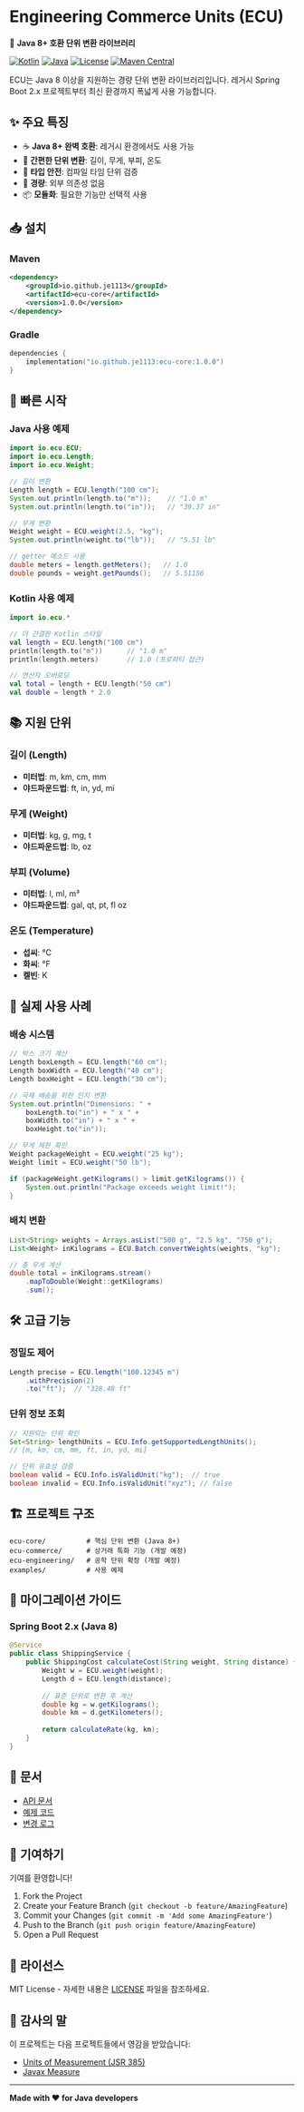 # Engineering Commerce Units (ECU)

🚀 **Java 8+ 호환 단위 변환 라이브러리**

[![Kotlin](https://img.shields.io/badge/kotlin-1.9.20-blue.svg)](http://kotlinlang.org)
[![Java](https://img.shields.io/badge/java-8+-orange.svg)](https://openjdk.java.net/)
[![License](https://img.shields.io/badge/License-MIT-blue.svg)](https://opensource.org/licenses/MIT)
[![Maven Central](https://img.shields.io/maven-central/v/io.github.je1113/ecu-core.svg)](https://search.maven.org/artifact/io.github.je1113/ecu-core)

ECU는 Java 8 이상을 지원하는 경량 단위 변환 라이브러리입니다. 레거시 Spring Boot 2.x 프로젝트부터 최신 환경까지 폭넓게 사용 가능합니다.

## ✨ 주요 특징

- ☕ **Java 8+ 완벽 호환**: 레거시 환경에서도 사용 가능
- 🔄 **간편한 단위 변환**: 길이, 무게, 부피, 온도
- 🎯 **타입 안전**: 컴파일 타임 단위 검증
- 🚀 **경량**: 외부 의존성 없음
- 📦 **모듈화**: 필요한 기능만 선택적 사용

## 📥 설치

### Maven
```xml
<dependency>
    <groupId>io.github.je1113</groupId>
    <artifactId>ecu-core</artifactId>
    <version>1.0.0</version>
</dependency>
```

### Gradle
```kotlin
dependencies {
    implementation("io.github.je1113:ecu-core:1.0.0")
}
```

## 🏃 빠른 시작

### Java 사용 예제
```java
import io.ecu.ECU;
import io.ecu.Length;
import io.ecu.Weight;

// 길이 변환
Length length = ECU.length("100 cm");
System.out.println(length.to("m"));    // "1.0 m"
System.out.println(length.to("in"));   // "39.37 in"

// 무게 변환
Weight weight = ECU.weight(2.5, "kg");
System.out.println(weight.to("lb"));   // "5.51 lb"

// getter 메소드 사용
double meters = length.getMeters();   // 1.0
double pounds = weight.getPounds();   // 5.51156
```

### Kotlin 사용 예제
```kotlin
import io.ecu.*

// 더 간결한 Kotlin 스타일
val length = ECU.length("100 cm")
println(length.to("m"))      // "1.0 m"
println(length.meters)       // 1.0 (프로퍼티 접근)

// 연산자 오버로딩
val total = length + ECU.length("50 cm")
val double = length * 2.0
```

## 📚 지원 단위

### 길이 (Length)
- **미터법**: m, km, cm, mm
- **야드파운드법**: ft, in, yd, mi

### 무게 (Weight)  
- **미터법**: kg, g, mg, t
- **야드파운드법**: lb, oz

### 부피 (Volume)
- **미터법**: l, ml, m³
- **야드파운드법**: gal, qt, pt, fl oz

### 온도 (Temperature)
- **섭씨**: °C
- **화씨**: °F
- **켈빈**: K

## 🎯 실제 사용 사례

### 배송 시스템
```java
// 박스 크기 계산
Length boxLength = ECU.length("60 cm");
Length boxWidth = ECU.length("40 cm");
Length boxHeight = ECU.length("30 cm");

// 국제 배송을 위한 인치 변환
System.out.println("Dimensions: " + 
    boxLength.to("in") + " x " + 
    boxWidth.to("in") + " x " + 
    boxHeight.to("in"));

// 무게 제한 확인
Weight packageWeight = ECU.weight("25 kg");
Weight limit = ECU.weight("50 lb");

if (packageWeight.getKilograms() > limit.getKilograms()) {
    System.out.println("Package exceeds weight limit!");
}
```

### 배치 변환
```java
List<String> weights = Arrays.asList("500 g", "2.5 kg", "750 g");
List<Weight> inKilograms = ECU.Batch.convertWeights(weights, "kg");

// 총 무게 계산
double total = inKilograms.stream()
    .mapToDouble(Weight::getKilograms)
    .sum();
```

## 🛠️ 고급 기능

### 정밀도 제어
```java
Length precise = ECU.length("100.12345 m")
    .withPrecision(2)
    .to("ft");  // "328.48 ft"
```

### 단위 정보 조회
```java
// 지원되는 단위 확인
Set<String> lengthUnits = ECU.Info.getSupportedLengthUnits();
// [m, km, cm, mm, ft, in, yd, mi]

// 단위 유효성 검증
boolean valid = ECU.Info.isValidUnit("kg");  // true
boolean invalid = ECU.Info.isValidUnit("xyz"); // false
```

## 🏗️ 프로젝트 구조

```
ecu-core/          # 핵심 단위 변환 (Java 8+)
ecu-commerce/      # 상거래 특화 기능 (개발 예정)
ecu-engineering/   # 공학 단위 확장 (개발 예정)
examples/          # 사용 예제
```

## 🔄 마이그레이션 가이드

### Spring Boot 2.x (Java 8)
```java
@Service
public class ShippingService {
    public ShippingCost calculateCost(String weight, String distance) {
        Weight w = ECU.weight(weight);
        Length d = ECU.length(distance);
        
        // 표준 단위로 변환 후 계산
        double kg = w.getKilograms();
        double km = d.getKilometers();
        
        return calculateRate(kg, km);
    }
}
```

## 📖 문서

- [API 문서](https://javadoc.io/doc/io.github.je1113/ecu-core)
- [예제 코드](examples/java8-example)
- [변경 로그](CHANGELOG.md)

## 🤝 기여하기

기여를 환영합니다! 

1. Fork the Project
2. Create your Feature Branch (`git checkout -b feature/AmazingFeature`)
3. Commit your Changes (`git commit -m 'Add some AmazingFeature'`)
4. Push to the Branch (`git push origin feature/AmazingFeature`)
5. Open a Pull Request

## 📄 라이선스

MIT License - 자세한 내용은 [LICENSE](LICENSE) 파일을 참조하세요.

## 🙏 감사의 말

이 프로젝트는 다음 프로젝트들에서 영감을 받았습니다:
- [Units of Measurement (JSR 385)](https://github.com/unitsofmeasurement/unit-api)
- [Javax Measure](https://github.com/unitsofmeasurement/uom-se)

---

**Made with ❤️ for Java developers**
